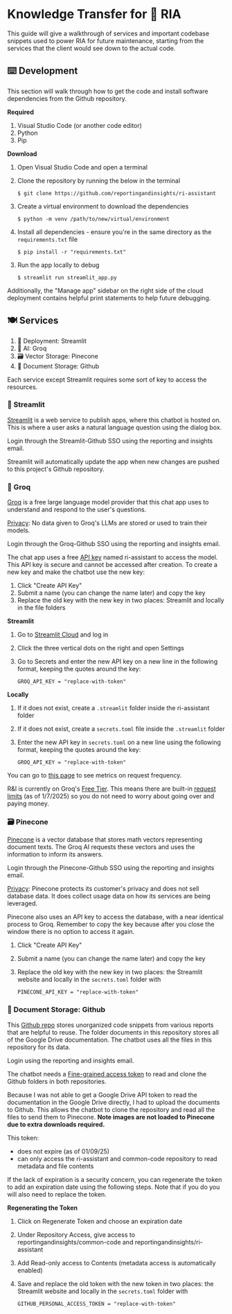 # Knowledge Transfer for 💬 RIA

This guide will give a walkthrough of services and important codebase snippets used to power RIA for future maintenance, starting from the services that the client would see down to the actual code.

## ⌨️ Development
This section will walk through how to get the code and install software dependencies from the Github repository.

**Required**
1) Visual Studio Code (or another code editor)
2) Python
3) Pip

**Download**
1) Open Visual Studio Code and open a terminal
2) Clone the repository by running the below in the terminal
   
   ```
   $ git clone https://github.com/reportingandinsights/ri-assistant
   ```

3) Create a virtual environment to download the dependencies

   ```
   $ python -m venv /path/to/new/virtual/environment
   ```

4) Install all dependencies - ensure you're in the same directory as the `requirements.txt` file 

   ```
   $ pip install -r "requirements.txt"
   ```

3. Run the app locally to debug
   ```
   $ streamlit run streamlit_app.py
   ```

Additionally, the "Manage app" sidebar on the right side of the cloud deployment contains helpful print statements to help future debugging.

## 🍽️ Services
1) 🚀 Deployment: Streamlit
2) 🤖 AI: Groq
3) 🗃️ Vector Storage: Pinecone
4) 📝 Document Storage: Github

Each service except Streamlit requires some sort of key to access the resources.

### 🚀 Streamlit
[Streamlit](https://streamlit.io/) is a web service to publish apps, where this chatbot is hosted on. This is where a user asks a natural language question using the dialog box.

Login through the Streamlit-Github SSO using the reporting and insights email.

Streamlit will automatically update the app when new changes are pushed to this project's Github repository.

### 🤖 Groq
[Groq](https://groq.com/) is a free large language model provider that this chat app uses to understand and respond to the user's questions.

[Privacy](https://groq.com/privacy-policy/): No data given to Groq's LLMs are stored or used to train their models.

Login through the Groq-Github SSO using the reporting and insights email.

The chat app uses a free [API key](https://console.groq.com/keys) named ri-assistant to access the model. This API key is secure and cannot be accessed after creation. To create a new key and make the chatbot use the new key:
1) Click "Create API Key"
2) Submit a name (you can change the name later) and copy the key
3) Replace the old key with the new key in two places: Streamlit and locally in the file folders
   
**Streamlit**
1) Go to [Streamlit Cloud](https://share.streamlit.io/) and log in
2) Click the three vertical dots on the right and open Settings
3) Go to Secrets and enter the new API key on a new line in the following format, keeping the quotes around the key:

   ```
   GROQ_API_KEY = "replace-with-token"
   ```

**Locally**
1) If it does not exist, create a `.streamlit` folder inside the ri-assistant folder
2) If it does not exist, create a `secrets.toml` file inside the `.streamlit` folder 
3) Enter the new API key in `secrets.toml` on a new line using the following format, keeping the quotes around the key:

   ```
   GROQ_API_KEY = "replace-with-token"
   ```
   
You can go to [this page](https://console.groq.com/metrics) to see metrics on request frequency. 

R&I is currently on Groq's [Free Tier](https://console.groq.com/settings/billing). This means there are built-in [request limits](https://console.groq.com/settings/limits) (as of 1/7/2025) so you do not need to worry about going over and paying money.

### 🗃️ Pinecone
[Pinecone](https://www.pinecone.io/) is a vector database that stores math vectors representing document texts. The Groq AI requests these vectors and uses the information to inform its answers.

Login through the Pinecone-Github SSO using the reporting and insights email.

[Privacy](https://www.pinecone.io/privacy/): Pinecone protects its customer's privacy and does not sell database data. It does collect usage data on how its services are being leveraged.

Pinecone also uses an API key to access the database, with a near identical process to Groq. Remember to copy the key because after you close the window there is no option to access it again.
1) Click "Create API Key"
2) Submit a name (you can change the name later) and copy the key
3) Replace the old key with the new key in two places: the Streamlit website and locally in the `secrets.toml` folder with

   ```
   PINECONE_API_KEY = "replace-with-token"
   ```

### 📝 Document Storage: Github
This [Github repo](https://github.com/reportingandinsights/common-code) stores unorganized code snippets from various reports that are helpful to reuse. The folder documents in this repository stores all of the Google Drive documentation. The chatbot uses all the files in this repository for its data.

Login using the reporting and insights email.

The chatbot needs a [Fine-grained access token](https://github.com/settings/personal-access-tokens) to read and clone the Github folders in both repositories. 

Because I was not able to get a Google Drive API token to read the documentation in the Google Drive directly, I had to upload the documents to Github. This allows the chatbot to clone the repository and read all the files to send them to Pinecone. **Note images are not loaded to Pinecone due to extra downloads required.**

This token:
- does not expire (as of 01/09/25)
- can only access the ri-assistant and common-code repository to read metadata and file contents

If the lack of expiration is a security concern, you can regenerate the token to add an expiration date using the following steps. Note that if you do you will also need to replace the token.

**Regenerating the Token**
1) Click on Regenerate Token and choose an expiration date
2) Under Repository Access, give access to reportingandinsights/common-code and reportingandinsights/ri-assistant
3) Add Read-only access to Contents (metadata access is automatically enabled)
4) Save and replace the old token with the new token in two places: the Streamlit website and locally in the `secrets.toml` folder with

   ```
   GITHUB_PERSONAL_ACCESS_TOKEN = "replace-with-token"
   ```